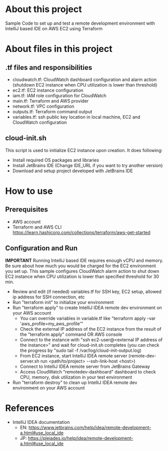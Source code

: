 # About this project

Sample Code to set up and test a remote development environment with IntelliJ based IDE on AWS EC2 using Terraform

# About files in this project
## .tf files and responsibilities
- cloudwatch.tf: CloudWatch dashboard configuration and alarm action (shutdown EC2 instance when CPU utilization is lower than threshold)
- ec2.tf: EC2 instance configuration
- iam.tf: IAM role configuration for CloudWatch
- main.tf: Terraform and AWS provider
- network.tf: VPC configuration
- outputs.tf: Terraform command output
- variables.tf: ssh public key location in local machine, EC2 and CloudWatch configuration

## cloud-init.sh
This script is used to initialize EC2 instance upon creation. It does following:
- Install required OS packages and libraries
- Install JetBrains IDE (Change IDE_URL if you want to try another version)
- Download and setup project developed with JetBrains IDE

# How to use

## Prerequisites
- AWS account
- Terraform and AWS CLI https://learn.hashicorp.com/collections/terraform/aws-get-started

## Configuration and Run
**IMPORTANT** Running IntelliJ based IDE requires enough vCPU and memory. Be sure about how much you would be charged for the EC2 environment you set up. This sample configures CloudWatch alarm action to shut down EC2 instance when CPU utilization is lower than specified threshold for 30 min. 

- Review and edit (if needed) variables.tf for SSH key, EC2 setup, allowed ip address for SSH connection, etc
- Run "terraform init" to initialize your environment
- Run "terraform apply" to create IntelliJ IDEA remote dev environment on your AWS account
  - You can override variables in variable.tf like "terraform apply -var 'aws_profile=my_aws_profile'"
  - Check the external IP address of the EC2 instance from the result of the "terraform apply" command OR AWS console   
  - Connect to the instance with "ssh ec2-user@\<external IP address of the instance>" and wait for cloud-init.sh completes (you can check the progress by "sudo tail -f /var/log/cloud-init-output.log)
  - From EC2 instance, start IntelliJ IDEA remote server (remote-dev-server.sh run <path/to/project> --ssh-link-host \<host>)
  - Connect to IntelliJ IDEA remote server from JetBrains Gateway
  - Access CloudWatch "remotedev-dashboard" dashboard to check CPU, memory, disk utilization in your test environment 
- Run "terraform destroy" to clean up IntelliJ IDEA remote dev environment on your AWS account


# References
- IntelliJ IDEA documentation 
  - EN: https://www.jetbrains.com/help/idea/remote-development-a.html#use_local_ide
  - JP: https://pleiades.io/help/idea/remote-development-a.html#use_local_ide
